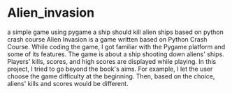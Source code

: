 # Alien_invasion
a simple game using pygame
a ship should kill alien ships
based on python crash course
Alien Invasion is a game written based on Python Crash Course. While coding the game, I got familiar with the Pygame platform and some of its features. The game is about a ship shooting down aliens' ships. Players' kills, scores, and high scores are displayed while playing. In this project, I tried to go beyond the book's aims. For example, I let the user choose the game difficulty at the beginning. Then, based on the choice, aliens' kills and scores would be different. 
